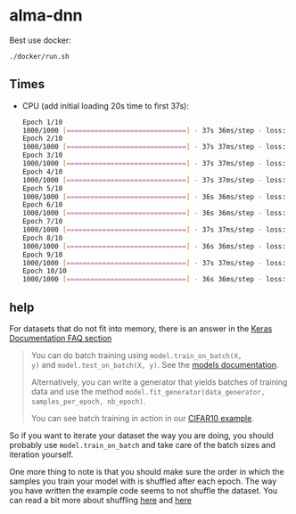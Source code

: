# alma-dnn

Best use docker:

```bash
./docker/run.sh
```

## Times

- CPU (add initial loading 20s time to first 37s):
    ```bash
    Epoch 1/10
    1000/1000 [==============================] - 37s 36ms/step - loss: 256.7993 - mean_squared_error: 256.7993 - auc: 0.5477  
    Epoch 2/10
    1000/1000 [==============================] - 37s 37ms/step - loss: 87.2902 - mean_squared_error: 87.2902 - auc: 0.6495 
    Epoch 3/10
    1000/1000 [==============================] - 37s 37ms/step - loss: 47.6786 - mean_squared_error: 47.6786 - auc: 0.7192
    Epoch 4/10
    1000/1000 [==============================] - 37s 37ms/step - loss: 29.7242 - mean_squared_error: 29.7242 - auc: 0.7134
    Epoch 5/10
    1000/1000 [==============================] - 36s 36ms/step - loss: 19.8291 - mean_squared_error: 19.8291 - auc: 0.7192
    Epoch 6/10
    1000/1000 [==============================] - 36s 36ms/step - loss: 15.2807 - mean_squared_error: 15.2807 - auc: 0.7442
    Epoch 7/10
    1000/1000 [==============================] - 37s 37ms/step - loss: 11.6482 - mean_squared_error: 11.6482 - auc: 0.7803
    Epoch 8/10
    1000/1000 [==============================] - 36s 36ms/step - loss: 9.3353 - mean_squared_error: 9.3353 - auc: 0.8138 
    Epoch 9/10
    1000/1000 [==============================] - 37s 37ms/step - loss: 7.7828 - mean_squared_error: 7.7828 - auc: 0.7942 
    Epoch 10/10
    1000/1000 [==============================] - 36s 36ms/step - loss: 6.6411 - mean_squared_error: 6.6411 - auc: 0.8221
    ```

## help

For datasets that do not fit into memory, there is an answer in the [Keras Documentation FAQ section](https://keras.io/getting-started/faq/#how-can-i-use-keras-with-datasets-that-dont-fit-in-memory)

> You can do batch training using `model.train_on_batch(X, y)` and `model.test_on_batch(X, y)`. See the [models documentation](https://keras.io/models/sequential).
>
> Alternatively, you can write a generator that yields batches of training data and use the method `model.fit_generator(data_generator, samples_per_epoch, nb_epoch)`.
>
> You can see batch training in action in our [CIFAR10 example](https://github.com/fchollet/keras/blob/master/examples/cifar10_cnn.py).

So if you want to iterate your dataset the way you are doing, you should probably use `model.train_on_batch` and take care of the batch sizes and iteration yourself.

One more thing to note is that you should make sure the order in which the samples you train your model with is shuffled after each epoch. The way you have written the example code seems to not shuffle the dataset. You can read a bit more about shuffling [here](https://stackoverflow.com/questions/8101925/effects-of-randomizing-the-order-of-inputs-to-a-neural-network) and [here](https://www.quora.com/Does-the-order-of-training-data-matter-when-training-neural-networks)

